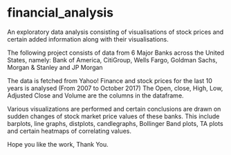 # financial_analysis
An exploratory data analysis consisting of visualisations of stock prices and certain added information along with their visualisations.

The following project consists of data from 6 Major Banks across the United States, namely:
Bank of America, 
CitiGroup, 
Wells Fargo, 
Goldman Sachs,
Morgan & Stanley and
JP Morgan

The data is fetched from Yahoo! Finance and stock prices for the last 10 years is analysed (From 2007 to October 2017)
The Open, close, High, Low, Adjusted Close and Volume are the columns in the dataframe.

Various visualizations are performed and certain conclusions are drawn on sudden changes of stock market price values of these banks.
This include barplots, line graphs, distplots, candlegraphs, Bollinger Band plots, TA plots and certain heatmaps of correlating values.

Hope you like the work,
Thank You.
